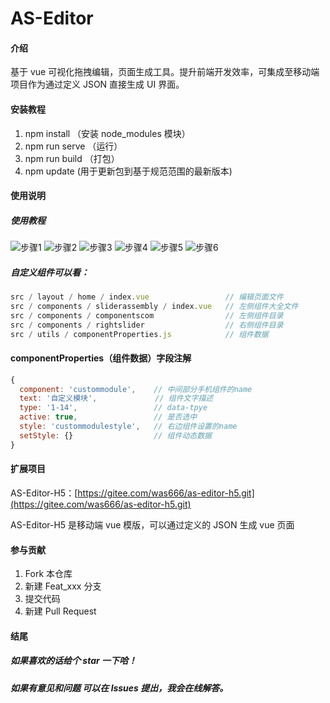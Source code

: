 # AS-Editor

#### 介绍

基于 vue 可视化拖拽编辑，页面生成工具。提升前端开发效率，可集成至移动端项目作为通过定义 JSON 直接生成 UI 界面。

#### 安装教程

1.  npm install   （安装 node_modules 模块）
2.  npm run serve （运行）
3.  npm run build （打包）
4.  npm update     (用于更新包到基于规范范围的最新版本)

#### 使用说明

##### 使用教程

![步骤1](https://images.gitee.com/uploads/images/2021/1027/112917_5f4b400d_5546746.png 'image1.png')
![步骤2](https://images.gitee.com/uploads/images/2021/1027/112939_e466bef2_5546746.png 'image2.png')
![步骤3](https://images.gitee.com/uploads/images/2021/1027/112950_60be2a1a_5546746.png 'image3.png')
![步骤4](https://images.gitee.com/uploads/images/2021/1027/113000_117378e7_5546746.png 'image4.png')
![步骤5](https://images.gitee.com/uploads/images/2021/1101/173304_1e88f8bb_5546746.png "image5.png")
![步骤6](https://images.gitee.com/uploads/images/2021/1101/173318_fee90ec7_5546746.png "image6.png")

##### 自定义组件可以看：

```js
src / layout / home / index.vue                 // 编辑页面文件
src / components / sliderassembly / index.vue   // 左侧组件大全文件
src / components / componentscom                // 左侧组件目录
src / components / rightslider                  // 右侧组件目录
src / utils / componentProperties.js            // 组件数据
```

#### componentProperties（组件数据）字段注解

```js
{
  component: 'custommodule',    // 中间部分手机组件的name
  text: '自定义模块',             // 组件文字描述
  type: '1-14',                 // data-tpye
  active: true,                 // 是否选中
  style: 'custommodulestyle',   // 右边组件设置的name
  setStyle: {}                  // 组件动态数据
}
```

#### 扩展项目

AS-Editor-H5：[https://gitee.com/was666/as-editor-h5.git](https://gitee.com/was666/as-editor-h5.git)

AS-Editor-H5 是移动端 vue 模版，可以通过定义的 JSON 生成 vue 页面

#### 参与贡献

1.  Fork 本仓库
2.  新建 Feat_xxx 分支
3.  提交代码
4.  新建 Pull Request

#### 结尾

##### 如果喜欢的话给个 star 一下哈！

##### 如果有意见和问题 可以在 lssues 提出，我会在线解答。
